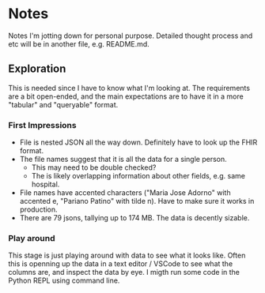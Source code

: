# Notes

Notes I'm jotting down for personal purpose. Detailed thought process and etc will be in another file, e.g. README.md.

## Exploration

This is needed since I have to know what I'm looking at. The requirements are a bit open-ended, and the main expectations are to have it in a more "tabular" and "queryable" format.

### First Impressions

-   File is nested JSON all the way down. Definitely have to look up the FHIR format.
-   The file names suggest that it is all the data for a single person.
    -   This may need to be double checked?
    -   The is likely overlapping information about other fields, e.g. same hospital.
-   File names have accented characters ("Maria Jose Adorno" with accented e, "Pariano Patino" with tilde n). Have to make sure it works in production.
-   There are 79 jsons, tallying up to 174 MB. The data is decently sizable.

### Play around

This stage is just playing around with data to see what it looks like. Often this is openning up the data in a text editor / VSCode to see what the columns are, and inspect the data by eye. I migth run some code in the Python REPL using command line.
